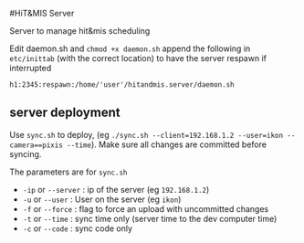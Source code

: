 #HiT&MIS Server

Server to manage hit&mis scheduling

Edit daemon.sh and `chmod +x daemon.sh` append the following in `etc/inittab` (with the correct location) to have the server respawn if interrupted

	h1:2345:respawn:/home/'user'/hitandmis.server/daemon.sh

## server deployment
Use `sync.sh` to deploy, (eg `./sync.sh --client=192.168.1.2 --user=ikon --camera==pixis --time`). Make sure all changes are committed before syncing.

The parameters are for `sync.sh`

* `-ip` or `--server` : ip of the server (eg `192.168.1.2`)
* `-u` or `--user` : User on the server (eg `ikon`)
* `-f` or `--force` : flag to force an upload with uncommitted changes
* `-t` or `--time` : sync time only (server time to the dev computer time)
* `-c` or `--code` : sync code only

